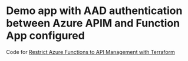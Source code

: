 # Demo app with AAD authentication between Azure APIM and Function App configured

Code for
[Restrict Azure Functions to API Management with Terraform](https://www.maxivanov.io/restrict-azure-functions-to-api-management-with-terraform)
